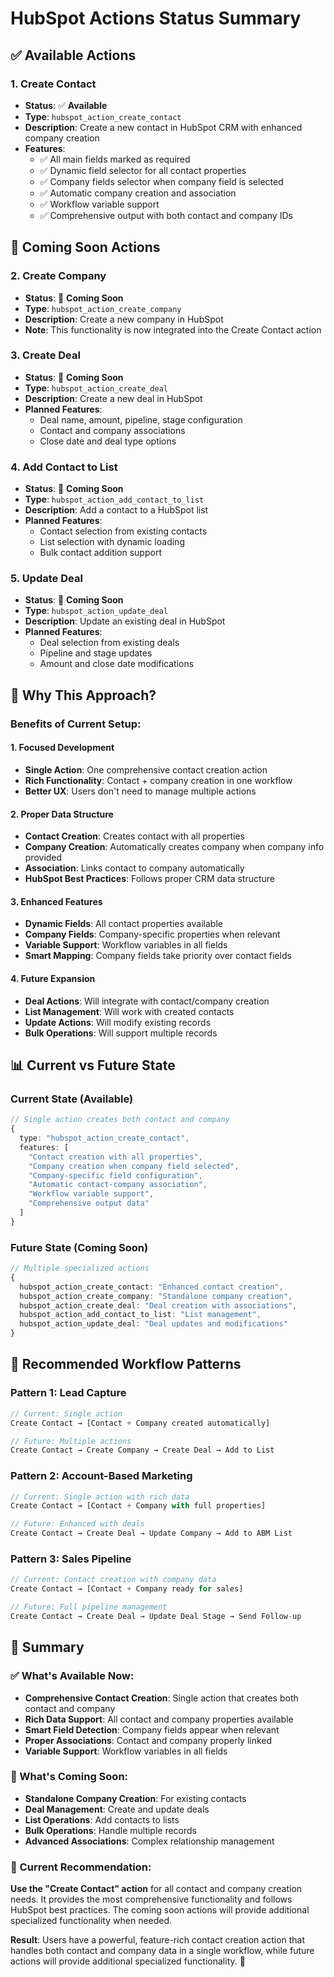 # HubSpot Actions Status Summary

## ✅ **Available Actions**

### **1. Create Contact** 
- **Status**: ✅ **Available**
- **Type**: `hubspot_action_create_contact`
- **Description**: Create a new contact in HubSpot CRM with enhanced company creation
- **Features**:
  - ✅ All main fields marked as required
  - ✅ Dynamic field selector for all contact properties
  - ✅ Company fields selector when company field is selected
  - ✅ Automatic company creation and association
  - ✅ Workflow variable support
  - ✅ Comprehensive output with both contact and company IDs

## 🚧 **Coming Soon Actions**

### **2. Create Company**
- **Status**: 🚧 **Coming Soon**
- **Type**: `hubspot_action_create_company`
- **Description**: Create a new company in HubSpot
- **Note**: This functionality is now integrated into the Create Contact action

### **3. Create Deal**
- **Status**: 🚧 **Coming Soon**
- **Type**: `hubspot_action_create_deal`
- **Description**: Create a new deal in HubSpot
- **Planned Features**:
  - Deal name, amount, pipeline, stage configuration
  - Contact and company associations
  - Close date and deal type options

### **4. Add Contact to List**
- **Status**: 🚧 **Coming Soon**
- **Type**: `hubspot_action_add_contact_to_list`
- **Description**: Add a contact to a HubSpot list
- **Planned Features**:
  - Contact selection from existing contacts
  - List selection with dynamic loading
  - Bulk contact addition support

### **5. Update Deal**
- **Status**: 🚧 **Coming Soon**
- **Type**: `hubspot_action_update_deal`
- **Description**: Update an existing deal in HubSpot
- **Planned Features**:
  - Deal selection from existing deals
  - Pipeline and stage updates
  - Amount and close date modifications

## 🎯 **Why This Approach?**

### **Benefits of Current Setup:**

#### **1. Focused Development**
- **Single Action**: One comprehensive contact creation action
- **Rich Functionality**: Contact + company creation in one workflow
- **Better UX**: Users don't need to manage multiple actions

#### **2. Proper Data Structure**
- **Contact Creation**: Creates contact with all properties
- **Company Creation**: Automatically creates company when company info provided
- **Association**: Links contact to company automatically
- **HubSpot Best Practices**: Follows proper CRM data structure

#### **3. Enhanced Features**
- **Dynamic Fields**: All contact properties available
- **Company Fields**: Company-specific properties when relevant
- **Variable Support**: Workflow variables in all fields
- **Smart Mapping**: Company fields take priority over contact fields

#### **4. Future Expansion**
- **Deal Actions**: Will integrate with contact/company creation
- **List Management**: Will work with created contacts
- **Update Actions**: Will modify existing records
- **Bulk Operations**: Will support multiple records

## 📊 **Current vs Future State**

### **Current State (Available)**
```typescript
// Single action creates both contact and company
{
  type: "hubspot_action_create_contact",
  features: [
    "Contact creation with all properties",
    "Company creation when company field selected",
    "Company-specific field configuration",
    "Automatic contact-company association",
    "Workflow variable support",
    "Comprehensive output data"
  ]
}
```

### **Future State (Coming Soon)**
```typescript
// Multiple specialized actions
{
  hubspot_action_create_contact: "Enhanced contact creation",
  hubspot_action_create_company: "Standalone company creation",
  hubspot_action_create_deal: "Deal creation with associations",
  hubspot_action_add_contact_to_list: "List management",
  hubspot_action_update_deal: "Deal updates and modifications"
}
```

## 🚀 **Recommended Workflow Patterns**

### **Pattern 1: Lead Capture**
```javascript
// Current: Single action
Create Contact → [Contact + Company created automatically]

// Future: Multiple actions
Create Contact → Create Company → Create Deal → Add to List
```

### **Pattern 2: Account-Based Marketing**
```javascript
// Current: Single action with rich data
Create Contact → [Contact + Company with full properties]

// Future: Enhanced with deals
Create Contact → Create Deal → Update Company → Add to ABM List
```

### **Pattern 3: Sales Pipeline**
```javascript
// Current: Contact creation with company data
Create Contact → [Contact + Company ready for sales]

// Future: Full pipeline management
Create Contact → Create Deal → Update Deal Stage → Send Follow-up
```

## 🎉 **Summary**

### **✅ What's Available Now:**
- **Comprehensive Contact Creation**: Single action that creates both contact and company
- **Rich Data Support**: All contact and company properties available
- **Smart Field Detection**: Company fields appear when relevant
- **Proper Associations**: Contact and company properly linked
- **Variable Support**: Workflow variables in all fields

### **🚧 What's Coming Soon:**
- **Standalone Company Creation**: For existing contacts
- **Deal Management**: Create and update deals
- **List Operations**: Add contacts to lists
- **Bulk Operations**: Handle multiple records
- **Advanced Associations**: Complex relationship management

### **🎯 Current Recommendation:**
**Use the "Create Contact" action** for all contact and company creation needs. It provides the most comprehensive functionality and follows HubSpot best practices. The coming soon actions will provide additional specialized functionality when needed.

**Result**: Users have a powerful, feature-rich contact creation action that handles both contact and company data in a single workflow, while future actions will provide additional specialized functionality. 🚀 